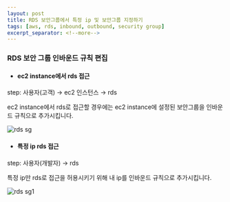 ```yaml
---
layout: post
title: RDS 보안그룹에서 특정 ip 및 보안그룹 지정하기
tags: [aws, rds, inbound, outbound, security group]
excerpt_separator: <!--more-->
---
```


### RDS 보안 그룹 인바운드 규칙 편집 ###

- #### ec2 instance에서 rds 접근 ####

step: 사용자(고객) → ec2 인스턴스 → rds

ec2 instance에서 rds로 접근할 경우에는 ec2 instance에 설정된 보안그룹을 인바운드 규칙으로 추가시킵니다.

![rds sg](https://user-images.githubusercontent.com/46810003/106897133-dd614880-6735-11eb-9101-92617e8f04ed.png)


- #### 특정 ip rds 접근 ####

step: 사용자(개발자) → rds

특정 ip만 rds로 접근을 허용시키기 위해 내 ip를 인바운드 규칙으로 추가시킵니다.

![rds sg1](https://user-images.githubusercontent.com/46810003/106897087-ccb0d280-6735-11eb-803a-44e856d83260.png)

